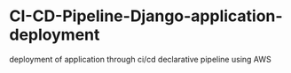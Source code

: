 # CI-CD-Pipeline-Django-application-deployment
deployment of application through ci/cd declarative pipeline using AWS
